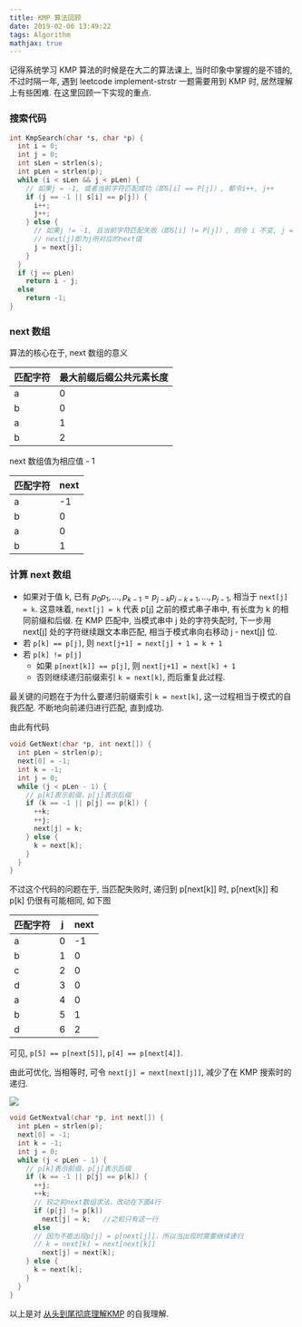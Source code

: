 ```yaml
---
title: KMP 算法回顾
date: 2019-02-06 13:49:22
tags: Algorithm
mathjax: true
---
```


记得系统学习 KMP 算法的时候是在大二的算法课上, 当时印象中掌握的是不错的, 不过时隔一年, 遇到 leetcode  implement-strstr 一题需要用到 KMP 时, 居然理解上有些困难. 在这里回顾一下实现的重点.

### 搜索代码

```c++
int KmpSearch(char *s, char *p) {
  int i = 0;
  int j = 0;
  int sLen = strlen(s);
  int pLen = strlen(p);
  while (i < sLen && j < pLen) {
    // 如果j = -1, 或者当前字符匹配成功（即S[i] == P[j]）, 都令i++, j++
    if (j == -1 || s[i] == p[j]) {
      i++;
      j++;
    } else {
      // 如果j != -1, 且当前字符匹配失败（即S[i] != P[j]）, 则令 i 不变, j = next[j]
      // next[j]即为j所对应的next值
      j = next[j];
    }
  }
  if (j == pLen)
    return i - j;
  else
    return -1;
}
```
<!-- more -->
### next 数组

算法的核心在于, next 数组的意义

| 匹配字符 | 最大前缀后缀公共元素长度 |
| -------- | ------------------------ |
| a        | 0                        |
| b        | 0                        |
| a        | 1                        |
| b        | 2                        |

next 数组值为相应值 - 1

| 匹配字符 | next |
| -------- | ---- |
| a        | -1   |
| b        | 0    |
| a        | 0    |
| b        | 1    |

### 计算 next 数组

- 如果对于值 k, 已有 $p_0 p_1, ..., p_{k-1} = p_{j-k} p_{j-k+1}, ..., p_{j-1}​$, 相当于 `next[j] = k`.  这意味着, `next[j] = k` 代表 p[j] 之前的模式串子串中, 有长度为 k 的相同前缀和后缀. 在 KMP 匹配中, 当模式串中 j 处的字符失配时, 下一步用 next[j] 处的字符继续跟文本串匹配, 相当于模式串向右移动 j - next[j] 位. 
- 若 `p[k] == p[j]`, 则 `next[j+1] = next[j] + 1 = k + 1`
- 若 `p[k] != p[j]​`
  - 如果 `p[next[k]] == p[j]`​, 则 `next[j+1] = next[k] + 1`
  - 否则继续递归前缀索引 `k = next[k]`, 而后重复此过程.

最关键的问题在于为什么要递归前缀索引 `k = next[k]`, 这一过程相当于模式的自我匹配. 不断地向前递归进行匹配, 直到成功.

由此有代码

```c++
void GetNext(char *p, int next[]) {
  int pLen = strlen(p);
  next[0] = -1;
  int k = -1;
  int j = 0;
  while (j < pLen - 1) {
    // p[k]表示前缀，p[j]表示后缀  
    if (k == -1 || p[j] == p[k]) {
      ++k;
      ++j;
      next[j] = k;
    } else {
      k = next[k];
    }
  }
}  
```

不过这个代码的问题在于, 当匹配失败时, 递归到 p[next[k]] 时, p[next[k]] 和 p[k] 仍很有可能相同, 如下图

| 匹配字符 | j    | next |
| -------- | ---- | ---- |
| a        | 0    | -1   |
| b        | 1    | 0    |
| c        | 2    | 0    |
| d        | 3    | 0    |
| a        | 4    | 0    |
| b        | 5    | 1    |
| d        | 6    | 2    |

可见, `p[5] == p[next[5]]`, `p[4] == p[next[4]]`.

由此可优化, 当相等时, 可令 `next[j] = next[next[j]]`, 减少了在 KMP 搜索时的递归.

![](https://s1.ax2x.com/2019/04/23/5Gp4wp.jpg)

```c++
void GetNextval(char *p, int next[]) {
  int pLen = strlen(p);
  next[0] = -1;
  int k = -1;
  int j = 0;
  while (j < pLen - 1) {
    // p[k]表示前缀，p[j]表示后缀    
    if (k == -1 || p[j] == p[k]) {
      ++j;
      ++k;
      // 较之前next数组求法，改动在下面4行  
      if (p[j] != p[k])
        next[j] = k;   //之前只有这一行  
      else
      // 因为不能出现p[j] = p[next[j]]，所以当出现时需要继续递归
      // k = next[k] = next[next[k]]  
        next[j] = next[k];
    } else {
      k = next[k];
    }
  }
}
```

以上是对 [从头到尾彻底理解KMP](http://wiki.jikexueyuan.com/project/kmp-algorithm/define.html) 的自我理解.

